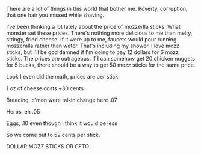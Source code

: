 There are a lot of things in this world that bother me. Poverty, corruption, that one hair you missed while shaving. 

I've been thinking a lot lately about the price of mozzerlla sticks. What monster set these prices. There's nothing more delicious to me than melty, stringy, fried cheese. If it were up to me, faucets would pour running mozzeralla rather than water. That's including my shower.
I love mozz sticks, but I'll be god damned if I'm going to pay 12 dollars for 6 mozz sticks. The prices are outrageous. 
If I can somehow get 20 chicken nuggets for 5 bucks, there should be a way to get 50 mozz sticks for the same price.

Look I even did the math, prices are per stick:

1 oz of cheese costs ~30 cents

Breading, c'mon were talkin change here .07

Herbs, eh .05

Eggs, .10 even though I think it would be less

So we come out to 52 cents per stick.


DOLLAR MOZZ STICKS OR GFTO.
